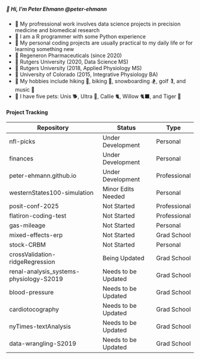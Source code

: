 ##### 👋 Hi, I’m Peter Ehmann @peter-ehmann

- 👀  My profressional work involves data science projects in precision medicine and biomedical research
- 🌱  I am a R programmer with some Python experience
- 🧠  My personal coding projects are usually practical to my daily life or for learning something new
- 🏢  Regeneron Pharmaceuticals (since 2020)
- 🍎  Rutgers University (2020, Data Science MS)
- 🍎  Rutgers University (2018, Applied Physiology MS)
- 🍏  University of Colorado (2015, Integrative Physiology BA)
- 🌟  My hobbies include hiking 🥾, biking 🚴, snowboarding 🏂, golf 🏌️, and music 🎸
- 🐶  I have five pets: Unis 🐕, Ultra 🦮, Callie 🐈, Willow 🐈‍⬛, and Tiger 🦎

#### Project Tracking

| Repository                              | Status              | Type               |
|-----------------------------------------|---------------------|--------------------|
| nfl-picks                               | Under Development   | Personal           |
| finances                                | Under Development   | Personal           |
| peter-ehmann.github.io                  | Under Development   | Professional       |
| westernStates100-simulation             | Minor Edits Needed  | Personal           |
| posit-conf-2025                         | Not Started         | Professional       |
| flatiron-coding-test                    | Not Started         | Professional       |
| gas-mileage                             | Not Started         | Personal           |
| mixed-effects-erp                       | Not Started         | Grad School        |
| stock-CRBM                              | Not Started         | Personal           |
| crossValidation-ridgeRegression         | Being Updated       | Grad School        |
| renal-analysis_systems-physiology-S2019 | Needs to be Updated | Grad School        |
| blood-pressure                          | Needs to be Updated | Grad School        |
| cardiotocography                        | Needs to be Updated | Grad School        |
| nyTimes-textAnalysis                    | Needs to be Updated | Grad School        |
| data-wrangling-S2019                    | Needs to be Updated | Grad School        |

